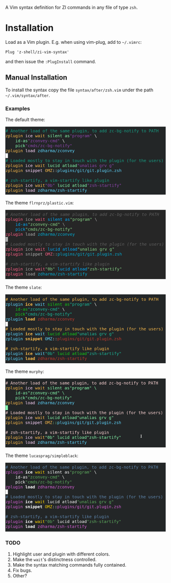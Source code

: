 A Vim syntax definition for ZI commands in any file of type `zsh`.

# Installation

Load as a Vim plugin. E.g. when using vim-plug, add to `~/.vimrc`:

```vim
Plug 'z-shell/zi-vim-syntax'
```

and then issue the `:PlugInstall` command.

## Manual Installation

To install the syntax copy the file `syntax/after/zsh.vim` under the path
`~/.vim/syntax/after`.

### Examples

The default theme:

![plastic](../images/default.png)

The theme `flrnprz/plastic.vim`:

![plastic](../images/plastic.png)

The theme `slate`:

![plastic](../images/slate.png)

The theme `murphy`:

![plastic](../images/murphy.png)

The theme `lucasprag/simpleblack`:

![plastic](../images/simpleblack.png)

### TODO

1. Highlight user and plugin with different colors.
2. Make the `wait`'s distinctness controlled.
3. Make the syntax matching commands fully contained.
4. Fix bugs.
5. Other?
